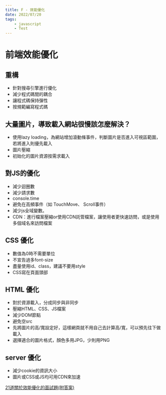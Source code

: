 ```yaml
---
title: F - 效能優化
date: 2022/07/20
tags: 
    - javascript
    - Test
---
```

# 前端效能優化
## 重構
* 針對搜尋引擎進行優化
* 減少程式碼間的耦合
* 讓程式碼保持彈性
* 按規範編寫程式碼

## 大量圖片，導致載入網站很慢該怎麼解決？
* 使用lazy loading，為網站增加滾動條事件，判斷圖片是否進入可視區範圍，若將進入則優先載入
* 圖片壓縮
* 初始化的圖片資源按需求載入

## 對JS的優化
* 減少迴圈數
* 減少請求數
* console.time
* 避免在高頻事件（如 TouchMove、 Scroll事件）
* 減少js全域變數。
* CDN：進行檔案壓縮or使用CDN託管檔案，讓使用者更快速訪問，或是使用多個域名來訪問檔案

## CSS 優化
* 數值為0時不需要單位
* 不宣告過多font-size
* 盡量使用id、class，建議不要用style
* CSS寫在頁面頭部

## HTML 優化
* 對於資源載入，分成同步與非同步
* 壓縮HTML、CSS、JS檔案
* 減少DOM節點
* 避免空src
* 先將圖片的高/寬設定好，這樣網頁就不用自己去計算高/寬，可以預先往下做載入
* 選擇適合的圖片格式，顏色多用JPG，少則用PNG

## server 優化
* 減少cookie的資訊大小
* 圖片或CSS或JS均可用CDN來加速

[21道關於效能優化的面試題(附答案)](https://www.gushiciku.cn/pl/gJDn/zh-tw)
